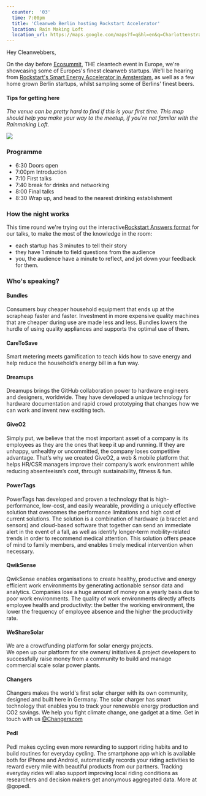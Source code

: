 ```yaml
---
  counter:  '03'
  time: 7:00pm
  title: 'Cleanweb Berlin hosting Rockstart Accelerator'
  location: Rain Making Loft
  location_url: https://maps.google.com/maps?f=q&hl=en&q=Charlottenstra%C3%9Fe+2%2C+10969+Berlin%2C+de
---
```


Hey Cleanwebbers,

On the day before [Ecosummit](http://ecosummit.net/), THE cleantech event in Europe, we're showcasing some of Europes's finest cleanweb startups. We'll be hearing from [Rockstart's Smart Energy Accelerator in Amsterdam](http://rockstart.com/accelerator/smart-energy-program), as well as a few home grown Berlin startups, whilst sampling some of Berlins' finest beers.

#### Tips for getting here

_The venue can be pretty hard to find if this is your first time. This map should help you make your way to the meetup, if you're not familar with the Rainmaking Loft._

![](http://photos1.meetupstatic.com/photos/event/b/4/0/c/600_370906092.jpeg)

### Programme

- 6:30 Doors open
- 7:00pm Introduction
- 7:10 First talks
- 7:40 break for drinks and networking
- 8:00 Final talks
- 8:30 Wrap up, and head to the nearest drinking establishment

### How the night works

This time round we're trying out the interactive[Rockstart Answers format](https://www.youtube.com/watch?v=mkSDR93kUlk) for our talks, to make the most of the knowledge in the room:

- each startup has 3 minutes to tell their story
- they have 1 minute to field questions from the audience
- you, the audience have a minute to reflect, and jot down your feedback for them.  

### Who's speaking?

#### Bundles

Consumers buy cheaper household equipment that ends up at the scrapheap faster and faster. Investment in more expensive quality machines that are cheaper during use are made less and less. Bundles lowers the hurdle of using quality appliances and supports the optimal use of them.

#### CareToSave  

Smart metering meets gamification to teach kids how to save energy and help reduce the household’s energy bill in a fun way.  

#### Dreamups

Dreamups brings the GitHub collaboration power to hardware engineers and designers, worldwide. They have developed a unique technology for hardware documentation and rapid crowd prototyping that changes how we can work and invent new exciting tech.  

#### GiveO2

Simply put, we believe that the most important asset of a company is its employees as they are the ones that keep it up and running. If they are unhappy, unhealthy or uncommitted, the company loses competitive advantage. That’s why we created GiveO2, a web & mobile platform that helps HR/CSR managers improve their company’s work environment while reducing absenteeism’s cost, through sustainability, ﬁtness & fun.  

#### PowerTags

PowerTags has developed and proven a technology that is high-performance, low-cost, and easily wearable, providing a uniquely effective solution that overcomes the performance limitations and high cost of current solutions. The solution is a combination of hardware (a bracelet and sensors) and cloud-based software that together can send an immediate alert in the event of a fall, as well as identify longer-term mobility-related trends in order to recommend medical attention. This solution offers peace of mind to family members, and enables timely medical intervention when necessary.  

#### QwikSense

QwikSense enables organisations to create healthy, productive and energy efficient work environments by generating actionable sensor data and analytics. Companies lose a huge amount of money on a yearly basis due to poor work environments. The quality of work environments directly affects employee health and productivity: the better the working environment, the lower the frequency of employee absence and the higher the productivity rate.  

#### WeShareSolar

We are a crowdfunding platform for solar energy projects.  
We open up our platform for site owners/ initiatives & project developers to successfully raise money from a community to build and manage commercial scale solar power plants.

#### Changers

Changers makes the world's first solar charger with its own community, designed and built here in Germany. The solar charger has smart technology that enables you to track your renewable energy production and CO2 savings. We help you fight climate change, one gadget at a time. Get in touch with us [@Changerscom](https://www.twitter.com/@Changerscom)

#### Pedl

Pedl makes cycling even more rewarding to support riding habits and to build routines for everyday cycling. The smartphone app which is available both for iPhone and Android, automatically records your riding activities to reward every mile with beautiful products from our partners. Tracking everyday rides will also support improving local riding conditions as researchers and decision makers get anonymous aggregated data. More at @gopedl.
